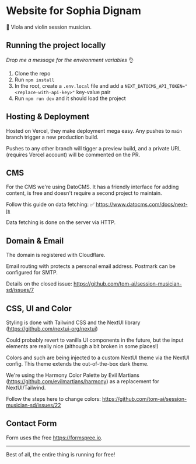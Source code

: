# Website for Sophia Dignam

🎻 Viola and violin session musician.


## Running the project locally

*Drop me a message for the environment variables* 👌

1. Clone the repo
2. Run `npm install`
3. In the root, create a `.env.local` file and add a `NEXT_DATOCMS_API_TOKEN="<replace-with-api-key>"` key-value pair
4. Run `npm run dev` and it should load the project

## Hosting & Deployment

Hosted on Vercel, they make deployment mega easy. Any pushes to `main` branch trigger a new production build.

Pushes to any other branch will tigger a preview build, and a private URL (requires Vercel account) will be commented on the PR. 

## CMS

For the CMS we're using DatoCMS. It has a friendly interface for adding content, is free and doesn't require a second project to maintain.

Follow this guide on data fetching:
✅ https://www.datocms.com/docs/next-js

Data fetching is done on the server via HTTP. 

## Domain & Email

The domain is registered with Cloudflare.

Email routing with protects a personal email address. Postmark can be configured for SMTP. 

Details on the closed issue: https://github.com/tom-ai/session-musician-sd/issues/7

## CSS, UI and Color

Styling is done with Tailwind CSS and the NextUI library (https://github.com/nextui-org/nextui)

Could probably revert to vanilla UI components in the future, but the input elements are really nice (although a bit broken in some places!) 

Colors and such are being injected to a custom NextUI theme via the NextUI config. This theme extends the out-of-the-box dark theme.

We're using the Harmony Color Palette by Evil Martians (https://github.com/evilmartians/harmony) as a replacement for NextUI/Tailwind.

Follow the steps here to change colors: https://github.com/tom-ai/session-musician-sd/issues/22

## Contact Form

Form uses the free https://formspree.io. 

___

Best of all, the entire thing is running for free!
